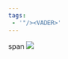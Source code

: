 ```yaml
---
tags:
 - '"/><VADER>'
---
```


<span class="x">span</span>
<a href="//example.com">
<img src="/march.jpg">
</a>

